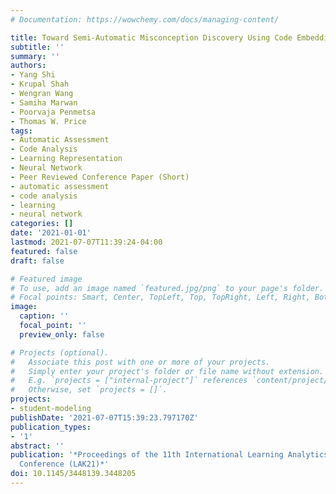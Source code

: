 ```yaml
---
# Documentation: https://wowchemy.com/docs/managing-content/

title: Toward Semi-Automatic Misconception Discovery Using Code Embeddings
subtitle: ''
summary: ''
authors:
- Yang Shi
- Krupal Shah
- Wengran Wang
- Samiha Marwan
- Poorvaja Penmetsa
- Thomas W. Price
tags:
- Automatic Assessment
- Code Analysis
- Learning Representation
- Neural Network
- Peer Reviewed Conference Paper (Short)
- automatic assessment
- code analysis
- learning
- neural network
categories: []
date: '2021-01-01'
lastmod: 2021-07-07T11:39:24-04:00
featured: false
draft: false

# Featured image
# To use, add an image named `featured.jpg/png` to your page's folder.
# Focal points: Smart, Center, TopLeft, Top, TopRight, Left, Right, BottomLeft, Bottom, BottomRight.
image:
  caption: ''
  focal_point: ''
  preview_only: false

# Projects (optional).
#   Associate this post with one or more of your projects.
#   Simply enter your project's folder or file name without extension.
#   E.g. `projects = ["internal-project"]` references `content/project/deep-learning/index.md`.
#   Otherwise, set `projects = []`.
projects:
- student-modeling
publishDate: '2021-07-07T15:39:23.797170Z'
publication_types:
- '1'
abstract: ''
publication: '*Proceedings of the 11th International Learning Analytics and Knowledge
  Conference (LAK21)*'
doi: 10.1145/3448139.3448205
---
```

